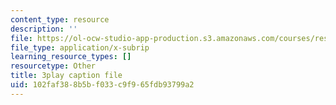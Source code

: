 ```yaml
---
content_type: resource
description: ''
file: https://ol-ocw-studio-app-production.s3.amazonaws.com/courses/res-18-009-learn-differential-equations-up-close-with-gilbert-strang-and-cleve-moler-fall-2015/102faf388b5bf033c9f965fdb93799a2_nGKeHq_kRQA.srt
file_type: application/x-subrip
learning_resource_types: []
resourcetype: Other
title: 3play caption file
uid: 102faf38-8b5b-f033-c9f9-65fdb93799a2
---
```

